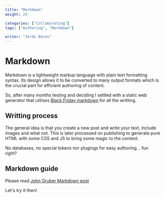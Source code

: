```yaml
---
title: "Markdown"
weight: 20

categories: ["Collaborating"]
tags: ["Authoring", "Markdown"]

writer: "Jordi Bares"
---
```

# Markdown

Markdown is a lightweight markup language with plain text formatting syntax. Its design allows it to be converted to many output formats which is the crucial part for efficient authoring of content.

So, after many months testing and deciding I settled with a static web generator that utilises [Black Friday markdown](https://notes.peter-baumgartner.net/archive/content-organisation/blackfriday-markdown/) for all the writting.

## Writting process

The general idea is that you create a new post and write your text, include images and what not. This is later processed on publishing to generate pure HTML with some CSS and JS to bring some magic to the content.

No databases, no special tokens nor plugings for easy authoring... fun right?

## Markdown guide

Please read [John Gruber Markdown post](https://daringfireball.net/projects/markdown/syntax)


Let's try it then!